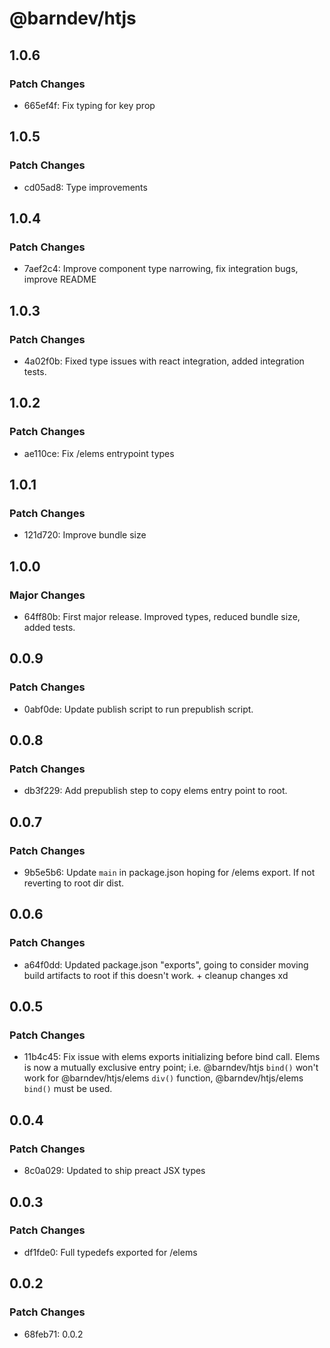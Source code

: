 # @barndev/htjs

## 1.0.6

### Patch Changes

- 665ef4f: Fix typing for key prop

## 1.0.5

### Patch Changes

- cd05ad8: Type improvements

## 1.0.4

### Patch Changes

- 7aef2c4: Improve component type narrowing, fix integration bugs, improve README

## 1.0.3

### Patch Changes

- 4a02f0b: Fixed type issues with react integration, added integration tests.

## 1.0.2

### Patch Changes

- ae110ce: Fix /elems entrypoint types

## 1.0.1

### Patch Changes

- 121d720: Improve bundle size

## 1.0.0

### Major Changes

- 64ff80b: First major release. Improved types, reduced bundle size, added tests.

## 0.0.9

### Patch Changes

- 0abf0de: Update publish script to run prepublish script.

## 0.0.8

### Patch Changes

- db3f229: Add prepublish step to copy elems entry point to root.

## 0.0.7

### Patch Changes

- 9b5e5b6: Update `main` in package.json hoping for /elems export. If not reverting to root dir dist.

## 0.0.6

### Patch Changes

- a64f0dd: Updated package.json "exports", going to consider moving build artifacts to root if this doesn't work. + cleanup changes xd

## 0.0.5

### Patch Changes

- 11b4c45: Fix issue with elems exports initializing before bind call. Elems is now a mutually exclusive entry point; i.e. @barndev/htjs `bind()` won't work for @barndev/htjs/elems `div()` function, @barndev/htjs/elems `bind()` must be used.

## 0.0.4

### Patch Changes

- 8c0a029: Updated to ship preact JSX types

## 0.0.3

### Patch Changes

- df1fde0: Full typedefs exported for /elems

## 0.0.2

### Patch Changes

- 68feb71: 0.0.2

